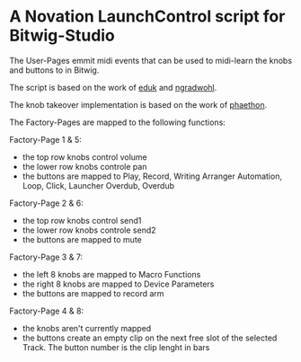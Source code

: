 A Novation LaunchControl script for Bitwig-Studio
================================================

The User-Pages emmit midi events that can be used to midi-learn the knobs and buttons to in Bitwig.

The script is based on the work of [eduk](https://github.com/educk) and [ngradwohl](https://github.com/ngradwohl).

The knob takeover implementation is based on the work of [phaethon](https://github.com/phaethon).

The Factory-Pages are mapped to the following functions:

Factory-Page 1 & 5: 
 * the top row knobs control volume
 * the lower row knobs controle pan
 * the buttons are mapped to Play, Record, Writing Arranger Automation, Loop, Click, Launcher Overdub, Overdub

Factory-Page 2 & 6:
 * the top row knobs control send1
 * the lower row knobs controle send2
 * the buttons are mapped to mute

Factory-Page 3 & 7: 
 * the left 8 knobs are mapped to Macro Functions
 * the right 8 knobs are mapped to Device Parameters
 * the buttons are mapped to record arm 

Factory-Page 4 & 8: 
 * the knobs aren't currently mapped
 * the buttons create an empty clip on the next free slot of the selected Track. The button number is the clip lenght in bars


